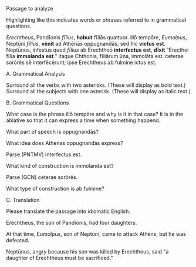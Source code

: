 Passage to analyze

Highlighting like this indicates words or phrases referred to in grammatical questions.

*Erechtheus*, Pandīonis *fīlius*, **habuit** fīliās quattuor. 
illō tempōre, *Eumolpus*, Neptūnī *fīlius*, **vēnit** ad Athēnās oppugnandās, sed *hic* **victus** **est**. 
Neptūnus, infestus quod *fīlius* ab Erechtheō **interfectus** **est**, **dīxit** “Erecthei fīlia **immolanda** **est**.” 
itaque Chthonia, fīliārum ūna, immolāta est. 
ceterae sorōrēs sē interfēcērunt; ipse Erechtheus ab fulmine ictus est.

A. Grammatical Analysis

Surround all the verbs with two asterisks. (These will display as bold text.) Surround all the subjects with one asterisk. (These will display as italic text.)

B. Grammatical Questions

What case is the phrase illō tempōre and why is it in that case? It is in the ablative so that it can express a time when something happend.

What part of speech is oppugnandās?

What idea does Athenas oppugnandās express?

Parse (PNTMV) interfectus est.

What kind of construction is immolanda est?

Parse (GCN) ceterae sorōrēs.

What type of construction is ab fulmine?


C. Translation

Please translate the passage into idiomatic English.

Erechtheus, the son of Pandīonis, had four daughters.

At that time, Eumolpus, son of Neptūnī, came to attack Athēns, but he was defeated.

Neptūnus, angry because his son was killed by Erechtheus, said "a daughter of Erechtheus must be sacrificed."

